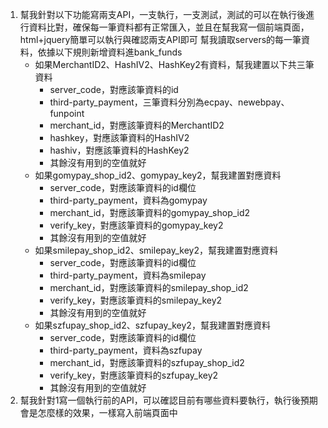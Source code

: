 1. 幫我針對以下功能寫兩支API，一支執行，一支測試，測試的可以在執行後進行資料比對，確保每一筆資料都有正常匯入，並且在幫我寫一個前端頁面，html+jquery簡單可以執行與確認兩支API即可
幫我讀取servers的每一筆資料，依據以下規則新增資料進bank_funds
    - 如果MerchantID2、HashIV2、HashKey2有資料，幫我建置以下共三筆資料
        * server_code，對應該筆資料的id
        * third-party_payment，三筆資料分別為ecpay、newebpay、funpoint
        * merchant_id，對應該筆資料的MerchantID2
        * hashkey，對應該筆資料的HashIV2
        * hashiv，對應該筆資料的HashKey2
        * 其餘沒有用到的空值就好
    - 如果gomypay_shop_id2、gomypay_key2，幫我建置對應資料
        * server_code，對應該筆資料的id欄位
        * third-party_payment，資料為gomypay
        * merchant_id，對應該筆資料的gomypay_shop_id2
        * verify_key，對應該筆資料的gomypay_key2
        * 其餘沒有用到的空值就好
    - 如果smilepay_shop_id2、smilepay_key2，幫我建置對應資料
        * server_code，對應該筆資料的id欄位
        * third-party_payment，資料為smilepay
        * merchant_id，對應該筆資料的smilepay_shop_id2
        * verify_key，對應該筆資料的smilepay_key2
        * 其餘沒有用到的空值就好
    - 如果szfupay_shop_id2、szfupay_key2，幫我建置對應資料
        * server_code，對應該筆資料的id欄位
        * third-party_payment，資料為szfupay
        * merchant_id，對應該筆資料的szfupay_shop_id2
        * verify_key，對應該筆資料的szfupay_key2
        * 其餘沒有用到的空值就好
2. 幫我針對1寫一個執行前的API，可以確認目前有哪些資料要執行，執行後預期會是怎麼樣的效果，一樣寫入前端頁面中
